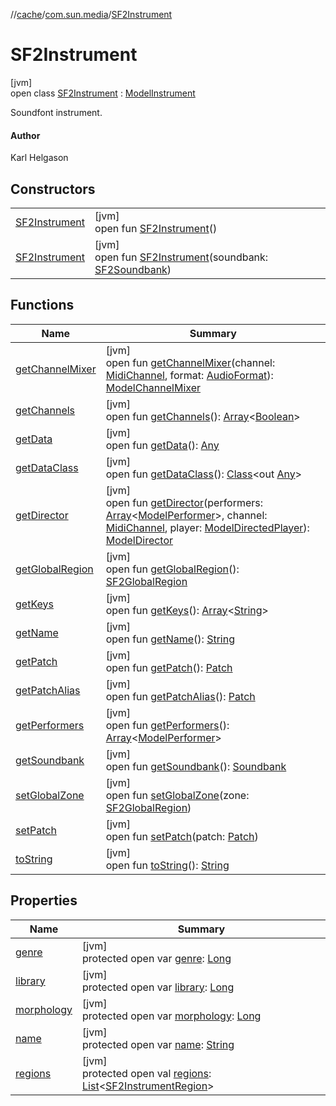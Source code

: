 //[cache](../../../index.md)/[com.sun.media](../index.md)/[SF2Instrument](index.md)

# SF2Instrument

[jvm]\
open class [SF2Instrument](index.md) : [ModelInstrument](../-model-instrument/index.md)

Soundfont instrument.

#### Author

Karl Helgason

## Constructors

| | |
|---|---|
| [SF2Instrument](-s-f2-instrument.md) | [jvm]<br>open fun [SF2Instrument](-s-f2-instrument.md)() |
| [SF2Instrument](-s-f2-instrument.md) | [jvm]<br>open fun [SF2Instrument](-s-f2-instrument.md)(soundbank: [SF2Soundbank](../-s-f2-soundbank/index.md)) |

## Functions

| Name | Summary |
|---|---|
| [getChannelMixer](../-model-instrument/get-channel-mixer.md) | [jvm]<br>open fun [getChannelMixer](../-model-instrument/get-channel-mixer.md)(channel: [MidiChannel](https://docs.oracle.com/javase/8/docs/api/javax/sound/midi/MidiChannel.html), format: [AudioFormat](https://docs.oracle.com/javase/8/docs/api/javax/sound/sampled/AudioFormat.html)): [ModelChannelMixer](../-model-channel-mixer/index.md) |
| [getChannels](../-model-instrument/get-channels.md) | [jvm]<br>open fun [getChannels](../-model-instrument/get-channels.md)(): [Array](https://kotlinlang.org/api/latest/jvm/stdlib/kotlin/-array/index.html)&lt;[Boolean](https://kotlinlang.org/api/latest/jvm/stdlib/kotlin/-boolean/index.html)&gt; |
| [getData](get-data.md) | [jvm]<br>open fun [getData](get-data.md)(): [Any](https://kotlinlang.org/api/latest/jvm/stdlib/kotlin/-any/index.html) |
| [getDataClass](../-s-f2-sample/index.md#1847946936%2FFunctions%2F-82533025) | [jvm]<br>open fun [getDataClass](../-s-f2-sample/index.md#1847946936%2FFunctions%2F-82533025)(): [Class](https://docs.oracle.com/javase/8/docs/api/java/lang/Class.html)&lt;out [Any](https://kotlinlang.org/api/latest/jvm/stdlib/kotlin/-any/index.html)&gt; |
| [getDirector](../-model-instrument/get-director.md) | [jvm]<br>open fun [getDirector](../-model-instrument/get-director.md)(performers: [Array](https://kotlinlang.org/api/latest/jvm/stdlib/kotlin/-array/index.html)&lt;[ModelPerformer](../-model-performer/index.md)&gt;, channel: [MidiChannel](https://docs.oracle.com/javase/8/docs/api/javax/sound/midi/MidiChannel.html), player: [ModelDirectedPlayer](../-model-directed-player/index.md)): [ModelDirector](../-model-director/index.md) |
| [getGlobalRegion](get-global-region.md) | [jvm]<br>open fun [getGlobalRegion](get-global-region.md)(): [SF2GlobalRegion](../-s-f2-global-region/index.md) |
| [getKeys](../-model-instrument/get-keys.md) | [jvm]<br>open fun [getKeys](../-model-instrument/get-keys.md)(): [Array](https://kotlinlang.org/api/latest/jvm/stdlib/kotlin/-array/index.html)&lt;[String](https://docs.oracle.com/javase/8/docs/api/java/lang/String.html)&gt; |
| [getName](../-s-f2-sample/index.md#1635503817%2FFunctions%2F-82533025) | [jvm]<br>open fun [getName](../-s-f2-sample/index.md#1635503817%2FFunctions%2F-82533025)(): [String](https://docs.oracle.com/javase/8/docs/api/java/lang/String.html) |
| [getPatch](get-patch.md) | [jvm]<br>open fun [getPatch](get-patch.md)(): [Patch](https://docs.oracle.com/javase/8/docs/api/javax/sound/midi/Patch.html) |
| [getPatchAlias](../-model-instrument/get-patch-alias.md) | [jvm]<br>open fun [getPatchAlias](../-model-instrument/get-patch-alias.md)(): [Patch](https://docs.oracle.com/javase/8/docs/api/javax/sound/midi/Patch.html) |
| [getPerformers](get-performers.md) | [jvm]<br>open fun [getPerformers](get-performers.md)(): [Array](https://kotlinlang.org/api/latest/jvm/stdlib/kotlin/-array/index.html)&lt;[ModelPerformer](../-model-performer/index.md)&gt; |
| [getSoundbank](../-s-f2-sample/index.md#-929831557%2FFunctions%2F-82533025) | [jvm]<br>open fun [getSoundbank](../-s-f2-sample/index.md#-929831557%2FFunctions%2F-82533025)(): [Soundbank](https://docs.oracle.com/javase/8/docs/api/javax/sound/midi/Soundbank.html) |
| [setGlobalZone](set-global-zone.md) | [jvm]<br>open fun [setGlobalZone](set-global-zone.md)(zone: [SF2GlobalRegion](../-s-f2-global-region/index.md)) |
| [setPatch](set-patch.md) | [jvm]<br>open fun [setPatch](set-patch.md)(patch: [Patch](https://docs.oracle.com/javase/8/docs/api/javax/sound/midi/Patch.html)) |
| [toString](to-string.md) | [jvm]<br>open fun [toString](to-string.md)(): [String](https://docs.oracle.com/javase/8/docs/api/java/lang/String.html) |

## Properties

| Name | Summary |
|---|---|
| [genre](genre.md) | [jvm]<br>protected open var [genre](genre.md): [Long](https://kotlinlang.org/api/latest/jvm/stdlib/kotlin/-long/index.html) |
| [library](library.md) | [jvm]<br>protected open var [library](library.md): [Long](https://kotlinlang.org/api/latest/jvm/stdlib/kotlin/-long/index.html) |
| [morphology](morphology.md) | [jvm]<br>protected open var [morphology](morphology.md): [Long](https://kotlinlang.org/api/latest/jvm/stdlib/kotlin/-long/index.html) |
| [name](name.md) | [jvm]<br>protected open var [name](name.md): [String](https://docs.oracle.com/javase/8/docs/api/java/lang/String.html) |
| [regions](regions.md) | [jvm]<br>protected open val [regions](regions.md): [List](https://docs.oracle.com/javase/8/docs/api/java/util/List.html)&lt;[SF2InstrumentRegion](../-s-f2-instrument-region/index.md)&gt; |
